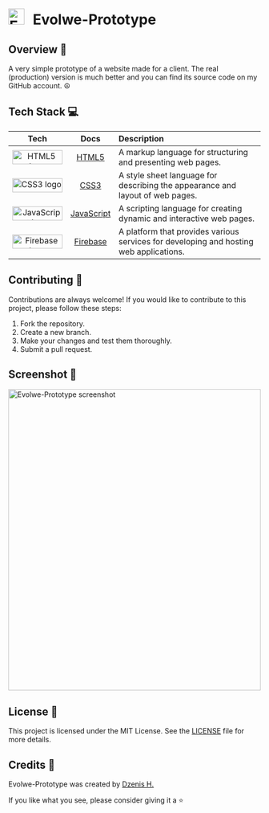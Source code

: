 ##

# <img src="https://raw.githubusercontent.com/dzenis-h/Evolwe-Prototype/master/public/favicon.ico" alt="Evolwe logo" width="32" height="32" style="padding-right: 10px;"> Evolwe-Prototype

## Overview 📝
A very simple prototype of a website made for a client. The real (production) version is much better and you can find its source code on my GitHub account. ☮️

## Tech Stack 💻

| Tech | Docs | Description |
| :---: | :---: | :--- |
| <img src="https://img.shields.io/badge/HTML5-E34F26?style=for-the-badge&logo=html5&logoColor=white" alt="HTML5 logo" width="100" height="28"> | [HTML5](https://developer.mozilla.org/en-US/docs/Web/Guide/HTML/HTML5) | A markup language for structuring and presenting web pages. |
| <img src="https://img.shields.io/badge/CSS3-1572B6?style=for-the-badge&logo=css3&logoColor=white" alt="CSS3 logo" width="100" height="28"> | [CSS3](https://developer.mozilla.org/en-US/docs/Web/CSS) | A style sheet language for describing the appearance and layout of web pages. |
| <img src="https://img.shields.io/badge/JavaScript-F7DF1E?style=for-the-badge&logo=javascript&logoColor=black" alt="JavaScript logo" width="100" height="28"> | [JavaScript](https://developer.mozilla.org/en-US/docs/Web/JavaScript) | A scripting language for creating dynamic and interactive web pages. |
| <img src="https://img.shields.io/badge/Firebase-FFCA28?style=for-the-badge&logo=firebase&logoColor=black" alt="Firebase logo" width="100" height="28"> | [Firebase](https://firebase.google.com/) | A platform that provides various services for developing and hosting web applications. |

## Contributing 🙌
Contributions are always welcome! If you would like to contribute to this project, please follow these steps:
1. Fork the repository.
2. Create a new branch.
3. Make your changes and test them thoroughly.
4. Submit a pull request.

## Screenshot 📸
<img src="![screenshot](https://drive.google.com/uc?export=view&id=1TdIrd1oBwHbfqY47WwWa7Er4a5-UPMJG)
" alt="Evolwe-Prototype screenshot" width="100%" height="600">

## License 📄
This project is licensed under the MIT License. See the [LICENSE](https://docs.google.com/document/d/11WK7tVoTFRMcWCuGZQCRWxEsDUEJ_6ArtfV-NjWcBCU/edit?usp=sharing) file for more details.

## Credits 🙏
Evolwe-Prototype was created by [Dzenis H.](https://www.dzenis.tech)

If you like what you see, please consider giving it a ⭐

